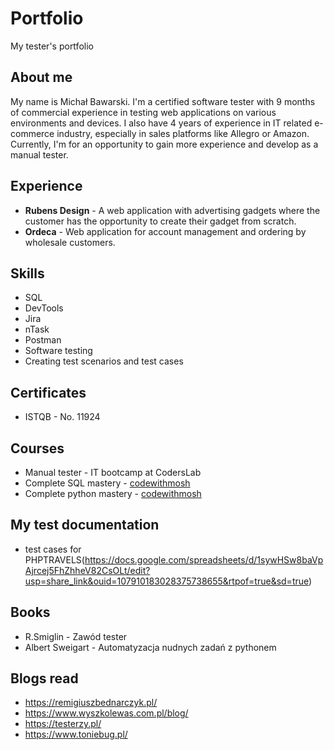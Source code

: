 # Portfolio
My tester's portfolio

## About me

My name is Michał Bawarski. I'm a certified software tester with 9 months of commercial experience in testing web applications on various environments and devices. I also have 4 years of experience in IT related e-commerce industry, especially in sales platforms like Allegro or Amazon. 
Currently, I'm for an opportunity to gain more experience and develop as a manual tester.

## Experience

- **Rubens Design** - A web application with advertising gadgets where the customer has the opportunity to create their gadget from scratch.
- **Ordeca** - Web application for account management and ordering by wholesale customers.

## Skills

- SQL
- DevTools
- Jira
- nTask
- Postman
- Software testing
- Creating test scenarios and test cases

## Certificates

- ISTQB - No. 11924

## Courses 

- Manual tester - IT bootcamp at CodersLab 
- Complete SQL mastery - [codewithmosh](https://codewithmosh.com/)
- Complete python mastery - [codewithmosh](https://codewithmosh.com/)

## My test documentation

- test cases for PHPTRAVELS(https://docs.google.com/spreadsheets/d/1sywHSw8baVpAjrcej5FhZhheV82CsOLt/edit?usp=share_link&ouid=107910183028375738655&rtpof=true&sd=true)

## Books

- R.Smiglin - Zawód tester
- Albert Sweigart - Automatyzacja nudnych zadań z pythonem

## Blogs read

- https://remigiuszbednarczyk.pl/
- https://www.wyszkolewas.com.pl/blog/
- https://testerzy.pl/
- https://www.toniebug.pl/




